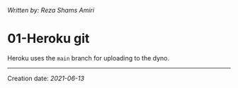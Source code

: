 _Written by: Reza Shams Amiri_
# 01-Heroku git

Heroku uses the `main` branch for uploading to the dyno.

* * *
Creation date: _2021-06-13_
